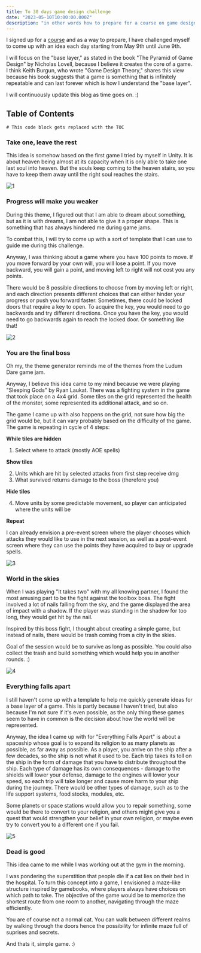 ```yaml
---
title: To 30 days game design challenge
date: "2023-05-10T10:00:00.000Z"
description: "in other words how to prepare for a course on game design"
---
```



I signed up for a [course](https://skvt.cz/course/122-game-design-pro-zacatecniky "course") and as a way to prepare, 
I have challenged myself to come up with an idea each day starting from May 9th until June 9th. 

I will focus on the "base layer," as stated in the book "The Pyramid of Game Design" by Nicholas Lovell, because I believe it creates the core of a game. I think Keith Burgun, who wrote "Game Design Theory," shares this view because his book suggests that a game is something that is infinitely repeatable and can last forever which is how I understand the "base layer". 

I will continuously update this blog as time goes on. :)

## Table of Contents

```toc
# This code block gets replaced with the TOC
```

### Take one, leave the rest

This idea is somehow based on the first game I tried by myself in Unity. It is about heaven being almost at its capacity when it is only 
able to take one last soul into heaven. But the souls keep coming to the heaven stairs, so you have to keep them away until the right soul reaches the stairs.

![1](./1.png "Take one, leave the rest")

### Progress will make you weaker

During this theme, I figured out that I am able to dream about something, but as it is with dreams, I am not able to give it a proper shape. This is something that has always hindered me during game jams.

To combat this, I will try to come up with a sort of template that I can use to guide me during this challenge.

Anyway, I was thinking about a game where you have 100 points to move. If you move forward by your own will, you will lose a point. If you move backward, you will gain a point, and moving left to right will not cost you any points.

There would be 8 possible directions to choose from by moving left or right, and each direction presents different choices that can either hinder your progress or push you forward faster. Sometimes, there could be locked doors that require a key to open. To acquire the key, you would need to go backwards and try different directions. Once you have the key, you would need to go backwards again to reach the locked door. Or something like that!

![2](./2.png "Progress will make you weaker")

### You are the final boss

Oh my, the theme generator reminds me of the themes from the Ludum Dare game jam. 

Anyway, I believe this idea came to my mind because we were playing "Sleeping Gods" by Ryan Laukat. There was a fighting system in the game that took place on a 4x4 grid. Some tiles on the grid represented the health of the monster, some represented its additional attack, and so on.

The game I came up with also happens on the grid, not sure how big the grid would be, but it can vary probably based on the difficulty of the game. The game is repeating in cycle of 4 steps:

**While tiles are hidden**
1. Select where to attack (mostly AOE spells)

**Show tiles**

2. Units which are hit by selected attacks from first step receive dmg
3. What survived returns damage to the boss (therefore you)

**Hide tiles**

4. Move units by some predictable movement, so player can anticipated where the units will be

**Repeat**

I can already envision a pre-event screen where the player chooses which attacks they would like to use in the next session, as well as a post-event screen where they can use the points they have acquired to buy or upgrade spells.

![3](./3.png "You are the final boss")

### World in the skies

When I was playing "It takes two" with my all knowing partner, I found the most amusing part to be the fight against the toolbox boss. 
The fight involved a lot of nails falling from the sky, and the game displayed the area of impact with a shadow. If the player was standing in the shadow for too long, they would get hit by the nail.

Inspired by this boss fight, I thought about creating a simple game, but instead of nails, there would be trash coming from a city in the skies.

Goal of the session would be to survive as long as possible. You could also collect the trash and build something which would help you in another rounds. :)

![4](./4.png "World in the skies")

### Everything falls apart

I still haven't come up with a template to help me quickly generate ideas for a base layer of a game. This is partly because I haven't tried, but also because I'm not sure if it's even possible, as the only thing these games seem to have in common is the decision about how the world will be represented.

Anyway, the idea I came up with for "Everything Falls Apart" is about a spaceship whose goal is to expand its religion to as many planets as possible, as far away as possible. As a player, you arrive on the ship after a few decades, so the ship is not what it used to be. Each trip takes its toll on the ship in the form of damage that you have to distribute throughout the ship. Each type of damage has its own consequences - damage to the shields will lower your defense, damage to the engines will lower your speed, so each trip will take longer and cause more harm to your ship during the journey. There would be other types of damage, such as to the life support systems, food stocks, modules, etc.

Some planets or space stations would allow you to repair something, some would be there to convert to your religion, and others might give you a quest that would strengthen your belief in your own religion, or maybe even try to convert you to a different one if you fail.

![5](./5.png "Everything falls apart")

### Dead is good

This idea came to me while I was working out at the gym in the morning.

I was pondering the superstition that people die if a cat lies on their bed in the hospital. To turn this concept into a game, I envisioned a maze-like structure inspired by gamebooks, where players always have choices on which path to take. The objective of the game would be to memorize the shortest route from one room to another, navigating through the maze efficiently.

You are of course not a normal cat. You can walk between different realms by walking through the doors hence the possibility for infinite maze full of suprises and secrets. 

And thats it, simple game. :)





